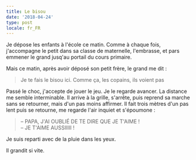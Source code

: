 ```yaml
---
title: Le bisou
date: '2018-04-24'
type: post
locale: fr_FR
---
```


Je dépose les enfants à l'école ce matin. Comme à chaque fois, j'accompagne le petit dans sa classe de maternelle, l'embrasse, et pars emmener le grand jusq'au portail du cours primaire.

<!-- more -->

Mais ce matin, après avoir déposé son petit frère, le grand me dit :

> Je te fais le bisou ici. Comme ça, les copains, ils voient pas

Passé le choc, j'accepte de jouer le jeu. Je le regarde avancer. La distance me semble interminable. Il arrive à la grille, s'arrête, puis reprend sa marche sans se retourner, mais d'un pas moins affirmer. Il fait trois mètres d'un pas lent puis se retourne, me regarde l'air inquiet et s'époumone :

> – PAPA, J'AI OUBLIÉ DE TE DIRE QUE JE T'AIME !  
> – JE T'AIME AUSSIIIII !

Je suis reparti avec de la pluie dans les yeux.

Il grandit si vite.